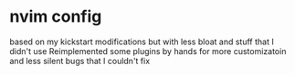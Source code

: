 # nvim config 

based on my kickstart modifications but with less bloat and stuff that I didn't use 
Reimplemented some plugins by hands for more customizatoin and less silent bugs that I couldn't fix  
